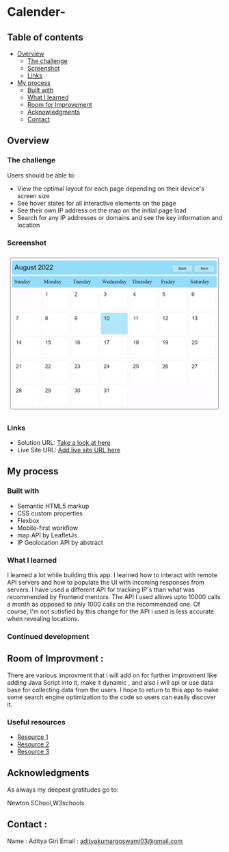 # Calender-
 

## Table of contents

- [Overview](#overview)
  - [The challenge](#the-challenge)
  - [Screenshot](#screenshot)
  - [Links](#links)
- [My process](#my-process)
  - [Built with](#built-with)
  - [What I learned](#what-i-learned)
  - [Room for Improvement](#room-for-improvement)
  - [Acknowledgments](#acknowledgments)
  - [Contact](#contact)


## Overview

### The challenge

Users should be able to:

- View the optimal layout for each page depending on their device's screen size
- See hover states for all interactive elements on the page
- See their own IP address on the map on the initial page load
- Search for any IP addresses or domains and see the key information and location

### Screenshot

![Take a look at a screenshot of the app here](https://github.com/Indianhunter03/Calender-/blob/3194454a7fac2eb4c1c34a9372dd9ff192659840/calender.png)

### Links

- Solution URL: [Take a look at here](https://github.com/Indianhunter03/IP-Address-Tracker/)
- Live Site URL: [Add live site URL here](https://62ec201a6dd43621bb973575--imaginative-daifuku-badc0f.netlify.app/)


## My process

### Built with

- Semantic HTML5 markup
- CSS custom properties
- Flexbox
- Mobile-first workflow
- map API by LeafletJs
- IP Geolocation API by abstract 


### What I learned

I learned a lot while building this app. I learned how to interact with remote API servers and how to populate the UI with incoming responses from servers. I have used a different API for tracking IP's than what was recommended by Frontend mentors. The API I used allows upto 10000 calls a month as opposed to only 1000 calls on the recommended one. Of course, I'm not sutisfied by this change for the API i used is less accurate when revealing locations.     

### Continued development
## Room of Improvment :
There are various improvment that i will add on for further improvment like adding Java Script into it, make it dynamic , and also i will api or use data base for collecting data from the users.
I hope to return to this app to make some search engine optimization to the code so users can easily discover it.
 
### Useful resources

- [Resource 1](https://stackoverflow.com) 
- [Resource 2](https://coursera.org)
- [Resource 3](https://www.youtube.com/c/CodeWithHarryhttps://www.youtube.com/c/CodeWithHarry) 



## Acknowledgments

As always my deepest gratitudes go to:

Newton SChool,W3schools.

## Contact :
Name : Aditya Giri
Email : adityakumargoswami03@gmail.com


